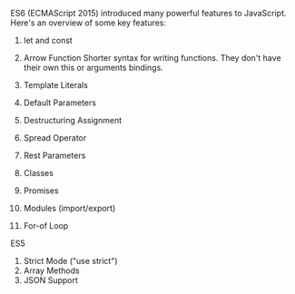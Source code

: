 ES6 (ECMAScript 2015) introduced many powerful features to JavaScript. Here's an overview of some key features:

1. let and const
2. Arrow Function
Shorter syntax for writing functions. They don't have their own this or arguments bindings.

3. Template Literals
4. Default Parameters
5. Destructuring Assignment
6. Spread Operator
7. Rest Parameters
8. Classes
9. Promises
10. Modules (import/export)
11. For-of Loop


ES5

1. Strict Mode ("use strict")
2. Array Methods
3. JSON Support